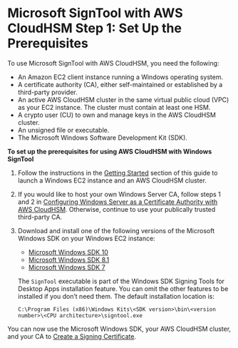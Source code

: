 # Microsoft SignTool with AWS CloudHSM Step 1: Set Up the Prerequisites<a name="signtool-prereqs"></a>

To use Microsoft SignTool with AWS CloudHSM, you need the following:
+ An Amazon EC2 client instance running a Windows operating system\.
+ A certificate authority \(CA\), either self\-maintained or established by a third\-party provider\.
+ An active AWS CloudHSM cluster in the same virtual public cloud \(VPC\) as your EC2 instance\. The cluster must contain at least one HSM\.
+ A crypto user \(CU\) to own and manage keys in the AWS CloudHSM cluster\.
+ An unsigned file or executable\.
+ The Microsoft Windows Software Development Kit \(SDK\)\.

**To set up the prerequisites for using AWS CloudHSM with Windows SignTool**

1. Follow the instructions in the [Getting Started](getting-started.md) section of this guide to launch a Windows EC2 instance and an AWS CloudHSM cluster\.

1. If you would like to host your own Windows Server CA, follow steps 1 and 2 in [Configuring Windows Server as a Certificate Authority with AWS CloudHSM](win-ca-overview.md)\. Otherwise, continue to use your publically trusted third\-party CA\.

1. Download and install one of the following versions of the Microsoft Windows SDK on your Windows EC2 instance:
   + [Microsoft Windows SDK 10](https://developer.microsoft.com/en-us/windows/downloads/windows-10-sdk)
   + [Microsoft Windows SDK 8\.1](https://developer.microsoft.com/en-us/windows/downloads/windows-8-1-sdk)
   + [Microsoft Windows SDK 7](https://www.microsoft.com/en-us/download/details.aspx?id=8279)

   The `SignTool` executable is part of the Windows SDK Signing Tools for Desktop Apps installation feature\. You can omit the other features to be installed if you don’t need them\. The default installation location is:

   ```
   C:\Program Files (x86)\Windows Kits\<SDK version>\bin\<version number>\<CPU architecture>\signtool.exe
   ```

You can now use the Microsoft Windows SDK, your AWS CloudHSM cluster, and your CA to [Create a Signing Certificate](signtool-csr.md)\.